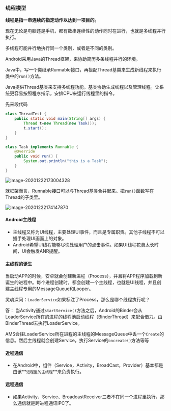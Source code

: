 ### 线程模型

**线程是指一串连续的指定动作以达到一项目的。**

现在无论是电脑还是手机，都有数串连续性的动作同时在进行，也就是多线程并行执行。

多线程可能并行地执行同一个类别，或者是不同的类别。

Android采用Java的Thread框架，来协助简历多条线程并行的环境。

Java中，写一个类继承Runnable接口，再搭配Thread基类来生成新线程来执行类中的`run()`方法。

Java提供Thread基类来支持多线程功能。基类协助生成线程以及管理线程。让系统更容易按照程序指示，安排CPU来运行线程里的指令。

先来段代码

```java
class ThreadTest {
    public static void main(String[] args) {
        Thread t=new Thread(new Task());
        t.start();
    }
}

class Task implements Runnable {
    @Override
    public void run() {
        System.out.println("this is a Task");
    }
}
```

![image-20201222173004328](http://cdn.qiniu.kailaisii.com/typora/202012/22/173007-807196.png)

就框架而言，Runnable接口可以与Thread基类合并起来。把`run()`函数写在Thread的子类里。

![image-20201222174147870](http://cdn.qiniu.kailaisii.com/typora/202012/22/174148-308789.png)

#### Android主线程

* 主线程又称为UI线程，主要处理UI事件，而且是专属职责。其他子线程不可以插手处理UI画面上的对象。
* Android希望UI线程能够尽快处理用户的点击事件。如果UI线程花费太长时间，UI会触发ANR提醒。

#### 主线程的诞生

当启动APP的时候，安卓就会创建新进程（Process），并且将APP程序加载到新诞生的进程中。每个进程创建时，都会创建一个主线程，也就是UI线程，并且创建主线程专用的MessageQueue和Looper。

灵魂深问：`LoaderService`如果标注了Process，那么是哪个线程执行呢？

答： 当Activity通过`startService()`方法之后，Android的Binder会从LoaderService所在的进程的线程池启动线程（BinderThread）来配合借力。由BinderThread去执行LoaderService。

AMS会往LoaderService所在进程的主线程的MessageQueue中丢一个`Create`的信息。然后主线程就会创建Service，执行Service的`oncreate()`方法等等

#### 近程通信

* 在Android中，组件（Service，Activity，BroadCast，Provider）基本都是由该**`进程里的主线程`**来负责执行。

#### 远程通信

* 如果Activity、Service、BroadcastReceiver三者不在同一个进程里执行，那么通信就是跨进程通讯IPC了。